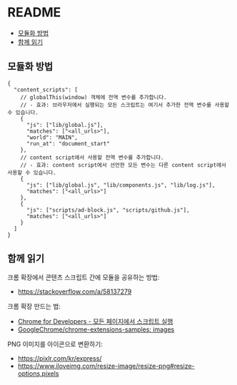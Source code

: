 # README

- [모듈화 방법](#모듈화-방법)
- [함께 읽기](#함께-읽기)

## 모듈화 방법

```jsonc
{
  "content_scripts": [
    // globalThis(window) 객체에 전역 변수를 추가합니다.
    // - 효과: 브라우저에서 실행되는 모든 스크립트는 여기서 추가한 전역 변수를 사용할 수 있습니다.
    {
      "js": ["lib/global.js"],
      "matches": ["<all_urls>"],
      "world": "MAIN",
      "run_at": "document_start"
    },
    // content script에서 사용할 전역 변수를 추가합니다.
    // - 효과: content script에서 선언한 모든 변수는 다른 content script에서 사용할 수 있습니다.
    {
      "js": ["lib/global.js", "lib/components.js", "lib/log.js"],
      "matches": ["<all_urls>"]
    },
    {
      "js": ["scripts/ad-block.js", "scripts/github.js"],
      "matches": ["<all_urls>"]
    }
  ]
}
```

## 함께 읽기

크롬 확장에서 콘텐츠 스크립트 간에 모듈을 공유하는 방법:

- https://stackoverflow.com/a/58137279

크롬 확장 만드는 법:

- [Chrome for Developers - 모든 페이지에서 스크립트 실행](https://developer.chrome.com/docs/extensions/get-started/tutorial/scripts-on-every-tab?hl=ko)
- [GoogleChrome/chrome-extensions-samples: images](https://github.com/GoogleChrome/chrome-extensions-samples/tree/main/functional-samples/tutorial.reading-time/images)

PNG 이미지를 아이콘으로 변환하기:

- https://pixlr.com/kr/express/
- https://www.iloveimg.com/resize-image/resize-png#resize-options,pixels

